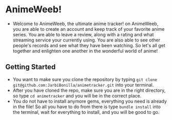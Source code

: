 # AnimeWeeb!
  - Welcome to AnimeWeeb, the ultimate anime tracker! on AnimeWeeb, you are able to create an account and keep track of your favorite anime series. You are able to leave a review, along with a rating and what streaming service your currently using. You are also able to see other people's records and see what they have been watching. So let's all get together and enlighten one another in the wonderful world of anime!
  

## Getting Started
  - You want to make sure you clone the repository by typing ```git clone git@github.com:JarbiBonilla/animetracker.git``` into your terminal.
  - After you have cloned the repo, make sure you are in the right directory, so type ```cd animetracker``` and you will be in the correct place.
  - You do not have to install anymore gems, everything you need is already in the file! So all you have to do from there is type ```bundle install``` into the terminal, wait for everything to install, and you will be good to go.
